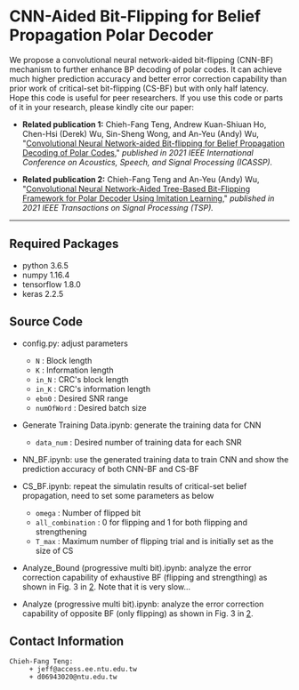 # CNN-Aided Bit-Flipping for Belief Propagation Polar Decoder

We propose a convolutional neural network-aided bit-flipping (CNN-BF) mechanism to further enhance BP decoding of polar codes. It can achieve much higher prediction accuracy and better error correction capability than prior work of critical-set bit-flipping (CS-BF) but with only half latency. Hope this code is useful for peer researchers. If you use this code or parts of it in your research, please kindly cite our paper:

- **Related publication 1:** Chieh-Fang Teng, Andrew Kuan-Shiuan Ho, Chen-Hsi (Derek) Wu, Sin-Sheng Wong, and An-Yeu (Andy) Wu, "[Convolutional Neural Network-aided Bit-flipping for Belief Propagation Decoding of Polar Codes](https://arxiv.org/abs/1911.01704)," *published in 2021 IEEE International Conference on Acoustics, Speech, and Signal Processing (ICASSP).*

- **Related publication 2:** Chieh-Fang Teng and An-Yeu (Andy) Wu, "[Convolutional Neural Network-Aided Tree-Based Bit-Flipping Framework for Polar Decoder Using Imitation Learning](https://ieeexplore.ieee.org/document/9272860)," *published in 2021 IEEE Transactions on Signal Processing (TSP).*

---

## Required Packages

- python 3.6.5
- numpy 1.16.4
- tensorflow 1.8.0
- keras 2.2.5

## Source Code
- config.py: adjust parameters
  - `N` : Block length 
  - `K` : Information length
  - `in_N` : CRC's block length 
  - `in_K` : CRC's information length
  - `ebn0` : Desired SNR range 
  - `numOfWord` : Desired batch size 

- Generate Training Data.ipynb: generate the training data for CNN
  - `data_num` : Desired number of training data for each SNR 

- NN_BF.ipynb: use the generated training data to train CNN and show the prediction accuracy of both CNN-BF and CS-BF

- CS_BF.ipynb: repeat the simulatin results of critical-set belief propagation, need to set some parameters as below
  - `omega` : Number of flipped bit
  - `all_combination` : 0 for flipping and 1 for both flipping and strengthening
  - `T_max` : Maximum number of flipping trial and is initially set as the size of CS

- Analyze_Bound (progressive multi bit).ipynb: analyze the error correction capability of exhaustive BF (flipping and strengthing) as shown in Fig. 3 in [2](https://ieeexplore.ieee.org/document/9272860). Note that it is very slow...

- Analyze (progressive multi bit).ipynb: analyze the error correction capability of opposite BF (only flipping) as shown in Fig. 3 in [2](https://ieeexplore.ieee.org/document/9272860).

## Contact Information

   ```
Chieh-Fang Teng:
        + jeff@access.ee.ntu.edu.tw
        + d06943020@ntu.edu.tw
   ```
